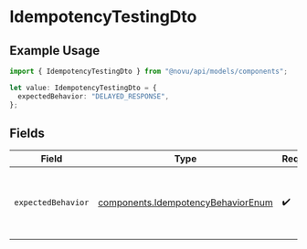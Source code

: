 # IdempotencyTestingDto

## Example Usage

```typescript
import { IdempotencyTestingDto } from "@novu/api/models/components";

let value: IdempotencyTestingDto = {
  expectedBehavior: "DELAYED_RESPONSE",
};
```

## Fields

| Field                                                                                    | Type                                                                                     | Required                                                                                 | Description                                                                              |
| ---------------------------------------------------------------------------------------- | ---------------------------------------------------------------------------------------- | ---------------------------------------------------------------------------------------- | ---------------------------------------------------------------------------------------- |
| `expectedBehavior`                                                                       | [components.IdempotencyBehaviorEnum](../../models/components/idempotencybehaviorenum.md) | :heavy_check_mark:                                                                       | The expected behavior of the idempotency request                                         |